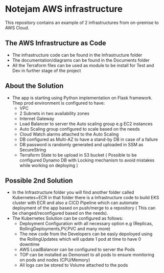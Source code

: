 # Notejam AWS infrastructure

This repository contains an example of 2 infrastructures from on-premise to AWS Cloud.


## The AWS Infrastructure as Code

- The infrastructure code can be found in the Infrastructure folder
- The documentation/diagrams can be found in the Documents folder
- All the Terraform files can be used as module to be install for Test and Dev in further stage of the project



## About the Solution

- The app is starting using Python implementation on Flask framework. Thep prod environment is configured to have:
  - VPC 
  - 2 Subnets in two availability zones
  - Internet Gateway
  - Load Balancer to server the Auto scaling group e.g EC2 instances
  - Auto Scaling group configured to scale based on the needs 
  - Cloud Watch alarms attached to the Auto Scaling
  - DB configured as Multi-AZ to have a stand-by DB in case of a failure
  - DB password is randomly generated and uploaded in SSM as SecureString
  - Terraform State to be upload in S3 bucket ( Possible to be configured Dynamo DB with Locking mechanism to avoid mistakes while working on deploying )



## Possible 2nd Solution

- In the Infrastructure folder you will find another folder called Kubernetes+ECR in that folder there is a Infrastructure code to build EKS cluster with ECR and also a CICD Pipeline which can automate deployment of the app based on push/merge to a repository ( This can be changed/reconfigured based on the needs).
- The Kubernetes Solution can be configured as follows:
  - Deployment Configuration with all necessary option e.g (Replicas, RollingDeployments,PV,PVC and many more)
  - The new code from the Developers can be easly depoloyed using the RollingUpdates which will update 1 pod at time to have 0 downtime
  - AWS LoadBalancer can be configured to server the Pods 
  - TOP can be installed as Demonset to all pods to ensure monitoring on pods and nodes (CPU/Memory)
  - All logs can be stored to Volume attached to the pods

